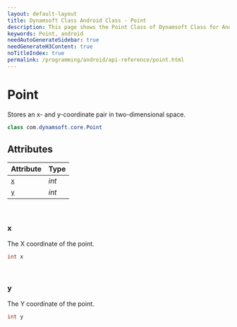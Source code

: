 ```yaml
---
layout: default-layout
title: Dynamsoft Class Android Class - Point
description: This page shows the Point Class of Dynamsoft Class for Android Language.
keywords: Point, android
needAutoGenerateSidebar: true
needGenerateH3Content: true
noTitleIndex: true
permalink: /programming/android/api-reference/point.html
---
```



# Point

Stores an x- and y-coordinate pair in two-dimensional space.

```java
class com.dynamsoft.core.Point
```

## Attributes
  
| Attribute | Type |
|---------- | ---- |
| [`x`](#x) | *int* |
| [`y`](#y) | *int* |

&nbsp;

### x

The X coordinate of the point.

```java
int x
```

&nbsp;

### y

The Y coordinate of the point.

```java
int y
```
